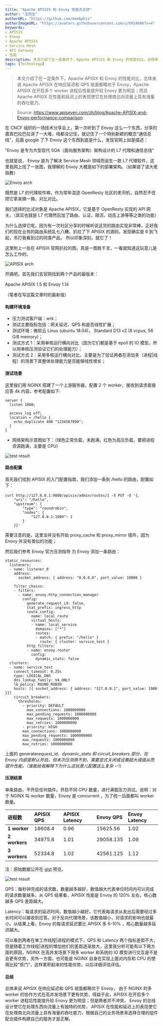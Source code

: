 ```yaml
---
title: "Apache APISIX 和 Envoy 性能大比拼"
author: "王院生"
authorURL: "https://github.com/membphis"
authorImageURL: "https://avatars.githubusercontent.com/u/6814606?v=4"
keywords: 
- APISIX
- Envoy
- Apache APISIX
- Service Mesh
- API Gateway
- 性能
description: 本文介绍了在一定条件下，Apache APISIX 和 Envoy 的性能对比，总体来说 APISIX 在响应延迟和 QPS 层面都略优于 Envoy， 由于 NGINX 的多 worker 的协作方式在高并发场景下更有优势，APISIX 在开启多个 worker 进程后性能提升较 Enovy 更为明显；APISIX 在性能和延迟上的表现使它在处理南北向流量上具有海量的吞吐能力，根据自己的业务场景来选择合理的组件配合插件构建自己的服务。
tags: [Technology]
---
```


> 本文介绍了在一定条件下，Apache APISIX 和 Envoy 的性能对比，总体来说 Apache APISIX 在响应延迟和 QPS 层面都略优于 Envoy，Apache APISIX 在开启多个 worker 进程后性能提升较 Enovy 更为明显；而且 Apache APISIX 在性能和延迟上的表现使它在处理南北向流量上具有海量的吞吐能力。

<!--truncate-->

> Source: https://www.apiseven.com/zh/blog/Apache-APISIX-and-Envoy-performance-comparison

在 CNCF 组织的一场技术分享会上，第一次听到了 Envoy 这么一个东西，分享的嘉宾巴拉巴拉讲了一大堆，啥都没记住，就记住了一个特别新颖的概念“通信总线”，后面 google 了下 Envoy 这个东西到底是什么，发现官网上如是描述：

“Envoy 是专为大型现代 SOA（面向服务架构）架构设计的 L7 代理和通信总线”

也就是说， Envoy 是为了解决 Service Mesh 领域而诞生一款 L7 代理软件，这里我网上找了一张图，我理解的 Envoy 大概是如下的部署架构。（如果错了请大佬指教）

![Envoy arch](https://static.apiseven.com/202108/20210617001.png)

既然是 L7 的代理软件嘛，作为常年混迹 OpenResty 社区的老司机，自然忍不住把它拿来搞一搞，对比对比。

我们选择的比试对象是 Apache APISIX，它是基于 OpenResty 实现的 API 网关。（其实也就是 L7 代理然后加了路由、认证，限流、动态上游等等之类的功能）

为什么选择它呢，因为有一次社区分享的时候听说这货的路由实现非常棒，正好我们的现在业务的路由系统乱七八糟，扒拉了下 APISIX 的源码，发现确实是 6 到飞起，吊打我看到过的同类产品， 所以印象深刻，就它了！

这里附上一张在 APISIX 官网扒拉的图，真是一图胜千言，一看就知道这玩意儿是怎么工作的。

![APISIX arch](https://static.apiseven.com/202108/20210617002.png)

开搞吧，首先我们去官网找到两个产品的最版本：

Apache APISIX 1.5 和 Envoy 1.14

（笔者在写这篇文章时的最新版）

#### 构建环境准备

- 压力测试客户端：wrk；
- 测试主要指标包括：网关延迟、QPS 和是否线性扩展；
- 测试环境：微软云 Linux (ubuntu 18.04)， Standard D13 v2 (8 vcpus, 56 GiB memory)；
- 测试方式 1：采用单核运行横向对比（因为它们都是基于 epoll 的 IO 模型，所以用单核压测验证它们的处理能力）；
- 测试方式 2：采用多核运行横向对比，主要是为了验证两者在添加多（进程|线程）的场景下其整体处理能力是否能够线性增长；

#### 测试场景

这里我们用 NGINX 搭建了一个上游服务器，配置 2 个 worker，接收到请求直接应答 4k 内容，参考配置如下:

```text
server {
  listen 1980;

  access_log off;
  location = /hello {
    echo_duplicate 400 "1234567890";
  }
}
```

- 网络架构示意图如下：（绿色正常负载，未跑满。红色为高压负载，要把进程资源跑满，主要是 CPU）

![test result](https://static.apiseven.com/202108/20210617003.png)

#### 路由配置

首先我们找到 APISIX 的入门配置指南，我们添加一条到 /hello 的路由，配置如下：

```text
curl http://127.0.0.1:9080/apisix/admin/routes/1 -X PUT -d '{、
    "uri": "/hello",
    "upstream": {
        "type": "roundrobin",
        "nodes": {
            "127.0.0.1:1980": 1
        }
    }}'
```

需要注意的是，这里没并没有开始 proxy_cache 和 proxy_mirror 插件，因为 Enovy 并没有类似的功能；

然后我们参考 Envoy 官方压测指导 为 Envoy 添加一条路由：

```text
static_resources:
  listeners:
  - name: listener_0
    address:
      socket_address: { address: "0.0.0.0", port_value: 10000 }

    filter_chains:
    - filters:
      - name: envoy.http_connection_manager
        config:
          generate_request_id: false,
          stat_prefix: ingress_http
          route_config:
            name: local_route
            virtual_hosts:
            - name: local_service
              domains: ["*"]
              routes:
              - match: { prefix: "/hello" }
                route: { cluster: service_test }
          http_filters:
          - name: envoy.router
            config:
              dynamic_stats: false
  clusters:
  - name: service_test
    connect_timeout: 0.25s
    type: LOGICAL_DNS
    dns_lookup_family: V4_ONLY
    lb_policy: ROUND_ROBIN
    hosts: [{ socket_address: { address: "127.0.0.1", port_value: 1980 }}]
    circuit_breakers:
      thresholds:
        - priority: DEFAULT
          max_connections: 1000000000
          max_pending_requests: 1000000000
          max_requests: 1000000000
          max_retries: 1000000000
        - priority: HIGH
        max_connections: 1000000000
        max_pending_requests: 1000000000
        max_requests: 1000000000
        max_retries: 1000000000
```

上面的 generate*request_id、dynamic_stats 和 circuit_breakers 部分，在 Envoy 内部是默认开启，但本次压测用不到，需要显式关闭或设置超大阈值从而提升性能。（谁能给我解释下为什么这玩意儿配置这么复杂 -*-!）

#### 压测结果

单条路由，不开启任何插件。开启不同 CPU 数量，进行满载压力测试。说明：对于 NGINX 叫 worker 数量，Envoy 是 concurrent ，为了统一后面都叫 worker 数量。

| **进程数**    | **APISIX QPS** | **APISIX Latency** | **Envoy QPS** | **Envoy Latency** |
| :------------ | :------------- | :----------------- | :------------ | :---------------- |
| **1 worker**  | 18608.4        | 0.96               | 15625.56      | 1.02              |
| **2 workers** | 34975.8        | 1.01               | 29058.135     | 1.09              |
| **3 workers** | 52334.8        | 1.02               | 42561.125     | 1.12              |

注：原始数据公开在 [gist](https://gist.github.com/aifeiasdf/9fc4585f6404e3a0a70c568c2a14b9c9) 预览。

![test result](https://static.apiseven.com/202108/20210617004.png)

QPS：每秒钟完成的请求数，数量越多越好，数值越大代表单位时间内可以完成的请求数量越多。从 QPS 结果看，APISIX 性能是 Envoy 的 120% 左右，核心数越多 QPS 差距越大。

Latency：每请求的延迟时间，数值越小越好。它代表每请求从发出后需要经过多长时间可以接收到应答。对于反向代理场景，该数值越小，对请求的影响也就最小。从结果上看，Envoy 的每请求延迟要比 APISIX 多 6-10% ，核心数量越多延迟越大。

可以看到两者在单工作线程|进程的模式下，QPS 和 Latency 两个指标差距不大，但是随着工作线程|进程的增加他们的差距逐渐放大，这里我分析可能有以下两方面的原因，NGINX 在高并发场景下用多 worker 和系统的 IO 模型进行交互是不是会更有优势，另外一方面，也可能是 NGINX 自身在实现上面对内存和 CPU 的使用比较“抠门”，这样累积起来的性能优势，以后详细评估评估。

#### 总结

总体来说 APISIX 在响应延迟和 QPS 层面都略优于 Envoy， 由于 NGINX 的多 worker 的协作方式在高并发场景下更有优势，得益于此，APISIX 在开启多个 worker 进程后性能提升较 Enovy 更为明显；但是两者并不冲突， Envoy 的总线设计使它在处理东西向流量上有独特的优势， APISIX 在性能和延迟上的表现使它在处理南北向流量上具有海量的吞吐能力，根据自己的业务场景来选择合理的组件配合插件构建自己的服务才是正解。
